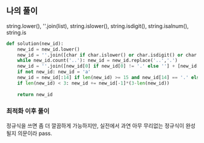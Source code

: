 ## 나의 풀이

string.lower(), ''.join(list), string.islower(), string.isdigit(), string.isalnum(), string.is

```python
def solution(new_id):
    new_id = new_id.lower()                                                                                                 #1
    new_id = ''.join([char if char.islower() or char.isdigit() or char in ['-', '_', '.'] else '' for char in new_id])      #2
    while new_id.count('..'): new_id = new_id.replace('..','.')                                                             #3
    new_id = ''.join([new_id[0] if new_id[0] != '.' else ''] + [new_id[1:-1]] + [new_id[-1] if new_id[-1] != '.' else ''])  #4
    if not new_id: new_id = 'a'                                                                                             #5
    new_id = new_id[:14] if len(new_id) >= 15 and new_id[14] == '.' else new_id[:15]                                        #6
    if len(new_id) < 3: new_id += new_id[-1]*(3-len(new_id))                                                                #7
    
    return new_id
```


### 최적화 이후 풀이

정규식을 쓰면 좀 더 깔끔하게 가능하지만, 실전에서 과연 아무 무리없는 정규식이 완성될지 의문이라 pass.

